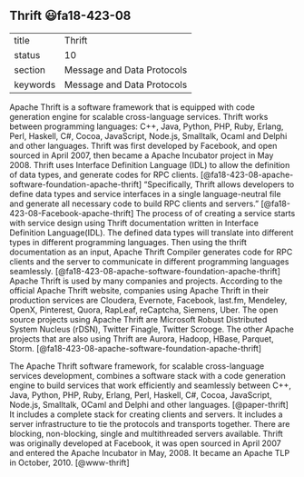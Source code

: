 ## Thrift :smiley:fa18-423-08


|          |                            |
| -------- | -------------------------- |
| title    | Thrift                     |
| status   | 10                         |
| section  | Message and Data Protocols |
| keywords | Message and Data Protocols |

Apache Thrift is a software framework that is equipped with code generation engine for scalable cross-language services. Thrift works between programming languages: C++, Java, Python, PHP, Ruby, Erlang, Perl, Haskell, C#, Cocoa, JavaScript, Node.js, Smalltalk, Ocaml and Delphi and other languages. Thrift was first developed by Facebook, and open sourced in April 2007, then became a Apache Incubator project in May 2008. Thrift uses Interface Definition Language (IDL) to allow the definition of data types, and generate codes for RPC clients. [@fa18-423-08-apache-software-foundation-apache-thrift]
“Specifically, Thrift allows developers to define data types and service interfaces in a single language-neutral file and generate all necessary code to build RPC clients and servers.” [@fa18-423-08-Facebook-apache-thrift]
The process of of creating a service starts with service design using Thrift documentation written in Interface Definition Language(IDL). The defined data types will translate into different types in different programming languages. Then using the thrift documentation as an input, Apache Thrift Compiler generates code for RPC clients and the server to communicate in different programming languages seamlessly. [@fa18-423-08-apache-software-foundation-apache-thrift]
Apache Thrift is used by many companies and projects. According to the official Apache Thrift website, companies using Apache Thrift in their production services are Cloudera, Evernote, Facebook, last.fm, Mendeley, OpenX, Pinterest, Quora, RapLeaf, reCaptcha, Siemens, Uber. The open source projects using Apache Thrift are Microsoft Robust Distributed System Nucleus (rDSN), Twitter Finagle, Twitter Scrooge. The other Apache projects that are also using Thrift are Aurora, Hadoop, HBase, Parquet, Storm. [@fa18-423-08-apache-software-foundation-apache-thrift]


The Apache Thrift software framework, for scalable cross-language
services development, combines a software stack with a code generation
engine to build services that work efficiently and seamlessly between
C++, Java, Python, PHP, Ruby, Erlang, Perl, Haskell, C\#, Cocoa,
JavaScript, Node.js, Smalltalk, OCaml and Delphi and other
languages. [@paper-thrift] It includes a complete stack for
creating clients and servers. It includes a server infrastructure to
tie the protocols and transports together. There are blocking,
non-blocking, single and multithreaded servers available.  Thrift was
originally developed at Facebook, it was open sourced in April 2007
and entered the Apache Incubator in May, 2008. It became an Apache TLP
in October, 2010. [@www-thrift]
